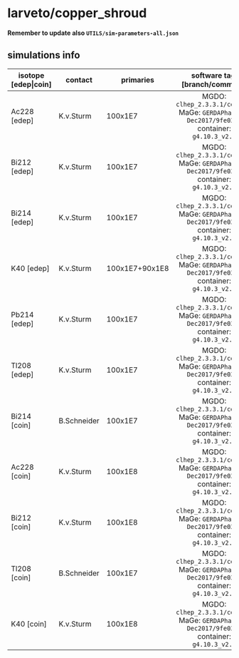 # larveto/copper_shroud
**Remember to update also `UTILS/sim-parameters-all.json`**

## simulations info

| isotope \[edep\|coin\] | contact     | primaries       | software tag: \[branch/commmit\]                                                             | notes |
| ---------------------- | ----------- | --------------- | :------------------------------------------------------------------------------------------: | ----- |
| Ac228  \[edep\]        | K.v.Sturm   | 100x1E7         | MGDO: `clhep_2.3.3.1/cece4fe` MaGe: `GERDAPhaseII-Dec2017/9fe03ca` container: `g4.10.3_v2.1` |       |
| Bi212  \[edep\]        | K.v.Sturm   | 100x1E7         | MGDO: `clhep_2.3.3.1/cece4fe` MaGe: `GERDAPhaseII-Dec2017/9fe03ca` container: `g4.10.3_v2.1` |       |
| Bi214  \[edep\]        | K.v.Sturm   | 100x1E7         | MGDO: `clhep_2.3.3.1/cece4fe` MaGe: `GERDAPhaseII-Dec2017/9fe03ca` container: `g4.10.3_v2.1` |       |
| K40    \[edep\]        | K.v.Sturm   | 100x1E7+90x1E8  | MGDO: `clhep_2.3.3.1/cece4fe` MaGe: `GERDAPhaseII-Dec2017/9fe03ca` container: `g4.10.3_v2.1` |       |
| Pb214  \[edep\]        | K.v.Sturm   | 100x1E7         | MGDO: `clhep_2.3.3.1/cece4fe` MaGe: `GERDAPhaseII-Dec2017/9fe03ca` container: `g4.10.3_v2.1` |       |
| Tl208  \[edep\]        | K.v.Sturm   | 100x1E7         | MGDO: `clhep_2.3.3.1/cece4fe` MaGe: `GERDAPhaseII-Dec2017/9fe03ca` container: `g4.10.3_v2.1` |       |
| Bi214  \[coin\]        | B.Schneider | 100x1E7         | MGDO: `clhep_2.3.3.1/cece4fe` MaGe: `GERDAPhaseII-Dec2017/9fe03ca` container: `g4.10.3_v2.1` |       |
| Ac228  \[coin\]        | K.v.Sturm   | 100x1E8         | MGDO: `clhep_2.3.3.1/cece4fe` MaGe: `GERDAPhaseII-Dec2017/9fe03ca` container: `g4.10.3_v2.1` |       |
| Bi212  \[coin\]        | K.v.Sturm   | 100x1E8         | MGDO: `clhep_2.3.3.1/cece4fe` MaGe: `GERDAPhaseII-Dec2017/9fe03ca` container: `g4.10.3_v2.1` |       |
| Tl208  \[coin\]        | B.Schneider | 100x1E7         | MGDO: `clhep_2.3.3.1/cece4fe` MaGe: `GERDAPhaseII-Dec2017/9fe03ca` container: `g4.10.3_v2.1` |       |
| K40    \[coin\]        | K.v.Sturm   | 100x1E8         | MGDO: `clhep_2.3.3.1/cece4fe` MaGe: `GERDAPhaseII-Dec2017/9fe03ca` container: `g4.10.3_v2.1` |       |

